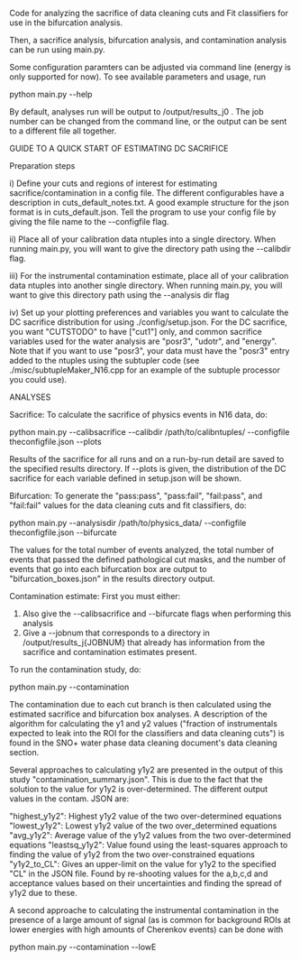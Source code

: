 Code for analyzing the sacrifice of data cleaning cuts and
Fit classifiers for use in the bifurcation analysis.


Then, a sacrifice analysis, bifurcation analysis, and contamination analysis
 can be run using main.py.

Some configuration paramters can be adjusted via command line (energy is only
supported for now).  To see available parameters and usage, run

python main.py --help

By default, analyses run will be output to /output/results_j0 .  The job
number can be changed from the command line, or the output can be sent to
a different file all together.

GUIDE TO A QUICK START OF ESTIMATING DC SACRIFICE

Preparation steps

i) Define your cuts and regions of interest for estimating sacrifice/contamination
in a config file. The different configurables have a description in 
cuts_default_notes.txt.  A good example structure for the json format is in
cuts_default.json.  Tell the program to use your config file by giving the file 
name to the --configfile flag.

ii) Place all of your calibration data ntuples into a single directory.  When
running main.py, you will want to give the directory path using the --calibdir flag. 

iii) For the instrumental contamination estimate, place all of your calibration
data ntuples into another single directory.  When running main.py, you will want to
give this directory path using the --analysis dir flag

iv) Set up your plotting preferences and variables you want to calculate the
DC sacrifice distribution for using ./config/setup.json.  For the DC sacrifice,
you want "CUTSTODO" to have ["cut1"] only, and common sacrifice variables used
for the water analysis are "posr3", "udotr", and "energy".  Note that if you
want to use "posr3", your data must have the "posr3" entry added to the ntuples
using the subtupler code (see ./misc/subtupleMaker\_N16.cpp for an example
of the subtuple processor you could use).


ANALYSES

Sacrifice: To calculate the sacrifice of physics events in N16 data, do:

python main.py --calibsacrifice --calibdir /path/to/calibntuples/ --configfile
theconfigfile.json --plots


Results of the sacrifice for all runs and on a run-by-run detail are saved to the
specified results directory. If --plots is given, the distribution of the 
DC sacrifice for each variable defined in setup.json will be shown. 

Bifurcation: To generate the "pass:pass", "pass:fail", "fail:pass", and "fail:fail"
values for the data cleaning cuts and fit classifiers, do:

python main.py --analysisdir /path/to/physics_data/ --configfile
theconfigfile.json --bifurcate 

The values for the total number of events analyzed, the total number of events that
passed the defined pathological cut masks, and the number of events that go into
each bifurcation box are output to "bifurcation_boxes.json" in the results directory output.

Contamination estimate: First you must either:

1) Also give the --calibsacrifice and --bifurcate flags when performing this analysis
2) Give a --jobnum that corresponds to a directory in /output/results_j{JOBNUM} that
already has information from the sacrifice and contamination estimates present.

To run the contamination study, do:

python main.py --contamination

The contamination due to each cut branch is then calculated using the estimated
sacrifice and bifurcation box analyses.  A description of the algorithm for calculating
the y1 and y2 values ("fraction of instrumentals expected to leak into the ROI for
the classifiers and data cleaning cuts") is found in the SNO+ water phase data
cleaning document's data cleaning section.

Several approaches to calculating y1y2 are presented in the output of this study
"contamination_summary.json".  This is due to the fact that the solution to the
value for y1y2 is over-determined.  The different output values in the contam. JSON
are:

"highest_y1y2": Highest y1y2 value of the two over-determined equations
"lowest_y1y2": Lowest y1y2 value of the two over_determined equations
"avg_y1y2": Average value of the y1y2 values from the two over-determined equations
"leastsq_y1y2": Value found using the least-squares approach to finding the value
of y1y2 from the two over-constrained equations
"y1y2_to_CL": Gives an upper-limit on the value for y1y2 to the specified "CL" in 
the JSON file.  Found by re-shooting values for the a,b,c,d and acceptance values
based on their uncertainties and finding the spread of y1y2 due to these.

A second approache to calculating the instrumental contamination in the presence
of a large amount of signal (as is common for background ROIs at lower energies
with high amounts of Cherenkov events) can be done with

python main.py --contamination --lowE


